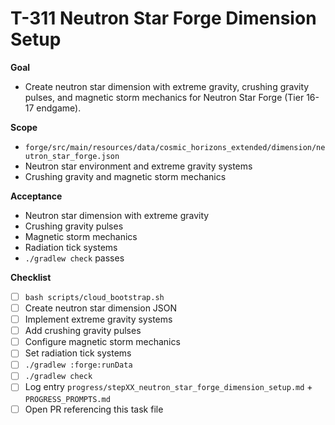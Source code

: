 # T-311 Neutron Star Forge Dimension Setup

**Goal**

- Create neutron star dimension with extreme gravity, crushing gravity pulses, and magnetic storm mechanics for Neutron Star Forge (Tier 16-17 endgame).

**Scope**

- `forge/src/main/resources/data/cosmic_horizons_extended/dimension/neutron_star_forge.json`
- Neutron star environment and extreme gravity systems
- Crushing gravity and magnetic storm mechanics

**Acceptance**

- Neutron star dimension with extreme gravity
- Crushing gravity pulses
- Magnetic storm mechanics
- Radiation tick systems
- `./gradlew check` passes

**Checklist**

- [ ] `bash scripts/cloud_bootstrap.sh`
- [ ] Create neutron star dimension JSON
- [ ] Implement extreme gravity systems
- [ ] Add crushing gravity pulses
- [ ] Configure magnetic storm mechanics
- [ ] Set radiation tick systems
- [ ] `./gradlew :forge:runData`
- [ ] `./gradlew check`
- [ ] Log entry `progress/stepXX_neutron_star_forge_dimension_setup.md` + `PROGRESS_PROMPTS.md`
- [ ] Open PR referencing this task file
